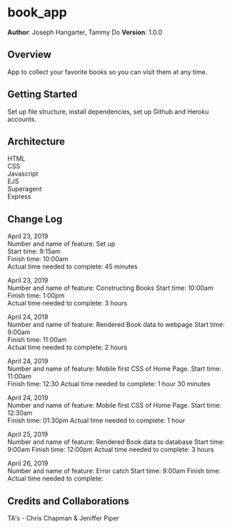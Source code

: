 # book_app

**Author**: Joseph Hangarter, Tammy Do
**Version**: 1.0.0

## Overview
App to collect your favorite books so you can visit them at any time.


## Getting Started
Set up file structure, install dependencies, set up Github and Heroku accounts. 

## Architecture
HTML  
CSS  
Javascript  
EJS  
Superagent  
Express  
  
  
## Change Log
April 23, 2019  
Number and name of feature: Set up  
Start time: 9:15am    
Finish time: 10:00am    
Actual time needed to complete: 45 minutes  

April 23, 2019  
Number and name of feature: Constructing Books
Start time: 10:00am    
Finish time: 1:00pm  
Actual time needed to complete: 3 hours  

April 24, 2019  
Number and name of feature: Rendered Book data to webpage 
Start time: 9:00am    
Finish time: 11:00am    
Actual time needed to complete: 2 hours  

April 24, 2019  
Number and name of feature: Mobile first CSS of Home Page. 
Start time: 11:00am  
Finish time: 12:30
Actual time needed to complete: 1 hour 30 minutes

April 24, 2019  
Number and name of feature: Mobile first CSS of Home Page. 
Start time: 12:30am  
Finish time: 01:30pm
Actual time needed to complete: 1 hour

April 25, 2019  
Number and name of feature: Rendered Book data to database
Start time: 9:00am
Finish time: 12:00pm
Actual time needed to complete: 3 hours

April 26, 2019  
Number and name of feature: Error catch
Start time: 9:00am 
Finish time: 
Actual time needed to complete: 
 


## Credits and Collaborations
TA's - Chris Chapman & Jeniffer Piper  
